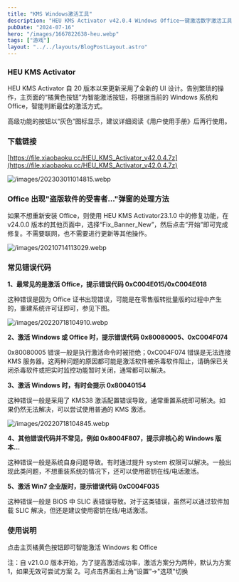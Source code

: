 ```yaml
---
title: "KMS Windows激活工具"
description: "HEU KMS Activator v42.0.4 Windows Office一键激活数字激活工具，支持Office2024"
pubDate: "2024-07-16"
hero: "/images/1667822638-heu.webp"
tags: ["游戏"]
layout: "../../layouts/BlogPostLayout.astro"
---
```


### HEU KMS Activator

HEU KMS Activator 自 20 版本以来更新采用了全新的 UI 设计。告别繁琐的操作，主页面的“橘黄色按钮”为智能激活按钮，将根据当前的 Windows 系统和 Office，智能判断最佳的激活方式。

高级功能的按钮以“灰色”图标显示，建议详细阅读《用户使用手册》后再行使用。

### 下载链接

[https://file.xiaobaoku.cc/HEU_KMS_Activator_v42.0.4.7z](https://file.xiaobaoku.cc/HEU_KMS_Activator_v42.0.4.7z)

![/images/202303011014815.webp](/images/202303011014815.webp)

### Office 出现"盗版软件的受害者…"弹窗的处理方法

如果不想重新安装 Office，则使用 HEU KMS Activator23.1.0 中的修复功能，在 v24.0.0 版本的其他页面中，选择“Fix_Banner_New”，然后点击“开始”即可完成修复。不需要联网，也不需要进行更新等其他操作。

![/images/20210714113029.webp](/images/20210714113029.webp)

### 常见错误代码

**1、最常见的是激活 Office，提示错误代码 0xC004E015/0xC004E018**

这种错误是因为 Office 证书出现错误，可能是在零售版转批量版的过程中产生的，重建系统许可证即可，参见下图。

![/images/20220718104910.webp](/images/20220718104910.webp)

**2、激活 Windows 或 Office 时，提示错误代码 0x80080005、0xC004F074**

0x80080005 错误一般是执行激活命令时被拒绝；0xC004F074 错误是无法连接 KMS 服务器。这两种问题的原因都可能是激活软件被杀毒软件阻止，请确保已关闭杀毒软件或把实时监控功能暂时关闭，通常都可以解决。

**3、激活 Windows 时，有时会提示 0x80040154**

这种错误一般是采用了 KMS38 激活配置错误导致，通常重置系统即可解决。如果仍然无法解决，可以尝试使用普通的 KMS 激活。

![/images/20220718104845.webp](/images/20220718104845.webp)

**4、其他错误代码并不常见，例如 0x8004F807，提示非核心的 Windows 版本...**

这种错误一般是系统自身问题导致。有时通过提升 system 权限可以解决。一般出现此类问题，不想重装系统的情况下，还可以使用密钥在线/电话激活。

**5、激活 Win7 企业版时，提示错误代码 0xC004F035**

这种错误一般是 BIOS 中 SLIC 表错误导致。对于这类错误，虽然可以通过软件加载 SLIC 解决，但还是建议使用密钥在线/电话激活。

### 使用说明

点击主页橘黄色按钮即可智能激活 Windows 和 Office

注：自 v21.0.0 版本开始，为了提高激活成功率，激活方案分为两种，默认为方案 1，如果无效可尝试方案 2。可点击界面右上角“设置”→"选项"切换
